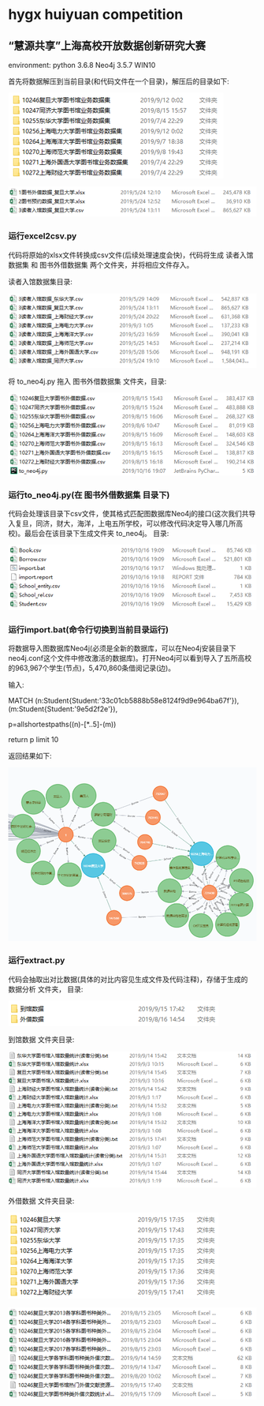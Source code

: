 # hygx huiyuan competition
## “慧源共享”上海高校开放数据创新研究大赛

environment:  python 3.6.8   Neo4j 3.5.7   WIN10

首先将数据解压到当前目录(和代码文件在一个目录)，解压后的目录如下:

![image](https://github.com/Tianchen627/hygx-huiyuan-competition/blob/master/screenshots/1.PNG)

![image](https://github.com/Tianchen627/hygx-huiyuan-competition/blob/master/screenshots/2.PNG)

### 运行excel2csv.py

代码将原始的xlsx文件转换成csv文件(后续处理速度会快)，代码将生成 读者入馆数据集 和 图书外借数据集 两个文件夹，并将相应文件存入。

读者入馆数据集目录:

![image](https://github.com/Tianchen627/hygx-huiyuan-competition/blob/master/screenshots/3.PNG)

将 to_neo4j.py 拖入 图书外借数据集 文件夹，目录:

![image](https://github.com/Tianchen627/hygx-huiyuan-competition/blob/master/screenshots/4.PNG)

### 运行to_neo4j.py(在 图书外借数据集 目录下)

代码会处理该目录下csv文件，使其格式匹配图数据库Neo4j的接口(这次我们共导入复旦，同济，财大，海洋，上电五所学校，可以修改代码决定导入哪几所高校)。最后会在该目录下生成文件夹 to_neo4j。 目录:

![image](https://github.com/Tianchen627/hygx-huiyuan-competition/blob/master/screenshots/9.PNG)

### 运行import.bat(命令行切换到当前目录运行)

将数据导入图数据库Neo4j(必须是全新的数据库，可以在Neo4j安装目录下neo4j.conf这个文件中修改激活的数据库)。打开Neo4j可以看到导入了五所高校的963,967个学生(节点)，5,470,860条借阅记录(边)。

输入:

MATCH (n:Student{Student:'33c01cb5888b58e8124f9d9e964ba67f'}),(m:Student{Student:'9e5d2f2e'}),

p=allshortestpaths((n)-[*..5]-(m)) 

return p limit 10

返回结果如下:

![image](https://github.com/Tianchen627/hygx-huiyuan-competition/blob/master/screenshots/10.PNG)

### 运行extract.py

代码会抽取出对比数据(具体的对比内容见生成文件及代码注释)，存储于生成的 数据分析 文件夹， 目录:

![image](https://github.com/Tianchen627/hygx-huiyuan-competition/blob/master/screenshots/5.PNG)

到馆数据 文件夹目录:

![image](https://github.com/Tianchen627/hygx-huiyuan-competition/blob/master/screenshots/6.PNG)

外借数据 文件夹目录:

![image](https://github.com/Tianchen627/hygx-huiyuan-competition/blob/master/screenshots/7.PNG)

![image](https://github.com/Tianchen627/hygx-huiyuan-competition/blob/master/screenshots/8.PNG)

